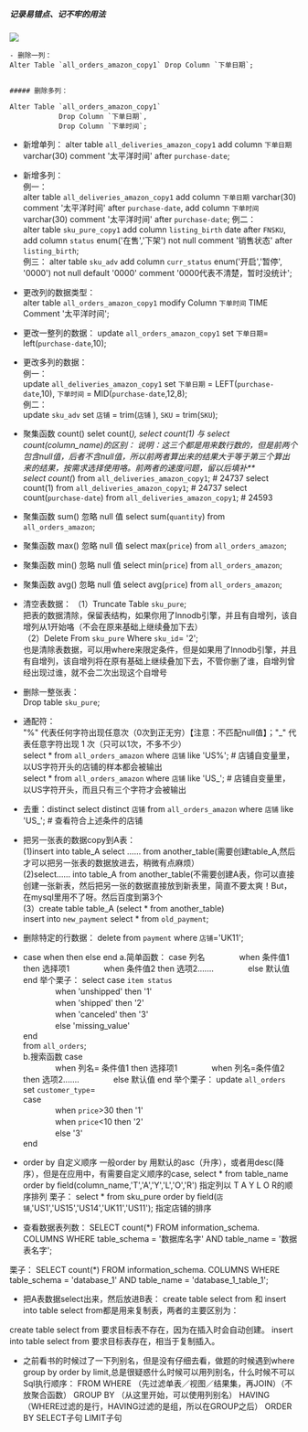 ##### 记录易错点、记不牢的用法
![](https://ss3.bdstatic.com/70cFv8Sh_Q1YnxGkpoWK1HF6hhy/it/u=1473954996,908179479&fm=26&gp=0.jpg)

```MySQL
- 删除一列：
Alter Table `all_orders_amazon_copy1` Drop Column `下单日期`;   
	

##### 删除多列：

Alter Table `all_orders_amazon_copy1`  
			Drop Column `下单日期`,   
			Drop Column `下单时间`; 
```			
- 新增单列：
alter table `all_deliveries_amazon_copy1`
    add column `下单日期` varchar(30) comment '太平洋时间' after `purchase-date`;

- 新增多列：  
例一：  
alter table `all_deliveries_amazon_copy1`
    add column `下单日期` varchar(30) comment '太平洋时间' after `purchase-date`,
    add column `下单时间` varchar(30) comment '太平洋时间' after `purchase-date`;
例二：  
alter table `sku_pure_copy1`
add column `listing_birth` date after `FNSKU`,
add column `status` enum('在售','下架') not null comment '销售状态' after `listing_birth`;  
例三：
alter table `sku_adv`
add column `curr_status` enum('开启','暂停', '0000') not null default '0000' comment '0000代表不清楚，暂时没统计';

- 更改列的数据类型：  
alter table `all_orders_amazon_copy1`
    modify Column `下单时间` TIME Comment '太平洋时间';

- 更改一整列的数据：
update `all_orders_amazon_copy1`
    set `下单日期`= left(`purchase-date`,10);

- 更改多列的数据：  
例一：  
update `all_deliveries_amazon_copy1`
	set `下单日期` = LEFT(`purchase-date`,10),
	    `下单时间` = MID(`purchase-date`,12,8);  
例二：  
update `sku_adv`
set `店铺` = trim(`店铺` ),
	  `SKU` = trim(`SKU`);

- 聚集函数 count()
selet count(*), select count(1) 与 select count(column_name)的区别：
说明：这三个都是用来数行数的，但是前两个包含null值，后者不含null值，所以前两者算出来的结果大于等于第三个算出来的结果，按需求选择使用咯。前两者的速度问题，留以后填补**    
select count(*) from `all_deliveries_amazon_copy1`;  # 24737
select count(1) from `all_deliveries_amazon_copy1`;  # 24737
select count(`purchase-date`) from `all_deliveries_amazon_copy1`;   # 24593

- 聚集函数 sum() 忽略 null 值
select sum(`quantity`) from `all_orders_amazon`;

- 聚集函数 max() 忽略 null 值
select max(`price`) from `all_orders_amazon`;

- 聚集函数 min() 忽略 null 值
select min(`price`) from `all_orders_amazon`;

- 聚集函数 avg() 忽略 null 值
select avg(`price`) from `all_orders_amazon`;

- 清空表数据：
（1）Truncate Table `sku_pure`;  
把表的数据清除，保留表结构，如果你用了Innodb引擎，并且有自增列，该自增列从1开始咯（不会在原来基础上继续叠加下去）  
（2）Delete From `sku_pure` Where `sku_id`= '2';  
也是清除表数据，可以用where来限定条件，但是如果用了Innodb引擎，并且有自增列，该自增列将在原有基础上继续叠加下去，不管你删了谁，自增列曾经出现过谁，就不会二次出现这个自增号

- 删除一整张表：  
Drop table `sku_pure`;

- 通配符：  
"%" 代表任何字符出现任意次（0次到正无穷）【注意：不匹配null值】；"\_" 代表任意字符出现 1 次（只可以1次，不多不少）  
select * from `all_orders_amazon` where `店铺` like 'US%';  # 店铺自变量里，以US字符开头的店铺的样本都会被输出  
select * from `all_orders_amazon` where `店铺` like 'US\_';  # 店铺自变量里，以US字符开头，而且只有三个字符才会被输出  

- 去重：distinct
select distinct `店铺` from `all_orders_amazon` where `店铺` like 'US_';  # 查看符合上述条件的店铺

- 把另一张表的数据copy到A表：   
(1)insert into table_A select …… from another_table(需要创建table_A,然后才可以把另一张表的数据放进去，稍微有点麻烦）    
(2)select…… into table_A from another_table(不需要创建A表，你可以直接创建一张新表，然后把另一张的数据直接放到新表里，简直不要太爽！But，在mysql里用不了呀。然后百度到第3个    
(3）create table table_A (select * from another_table)  
insert into `new_payment`
select * from `old_payment`;


- 删除特定的行数据：
delete from `payment` where `店铺`='UK11';

- case when then else end
a.简单函数：
case 列名
　　　　when   条件值1   then  选择项1
　　　　when   条件值2    then  选项2.......
　　　　else     默认值
    end
举个栗子：
select
case `item status`  
　　　　when 'unshipped' then '1'  
　　　　when 'shipped' then '2'  
　　　　when 'canceled' then '3'  
　　　　else 'missing_value'  
end  
from `all_orders`;  
b.搜索函数
case  
　　　　when  列名= 条件值1   then  选择项1
　　　　when  列名=条件值2    then  选项2.......
　　　　else    默认值 
end
举个栗子：
update `all_orders`  
set `customer_type`=  
case   
　　　　when `price`>30 then '1'  
　　　　when `price`<10 then '2'  
　　　　else '3'  
end  

- order by 自定义顺序
一般order by 用默认的asc（升序），或者用desc(降序），但是在应用中，有需要自定义顺序的case,
select * from table_name order by field(column_name,'T','A','Y','L','O','R') 指定列以 T A Y L O R的顺序排列
栗子：
select * 
from sku_pure 
order by field(`店铺`,'US1','US15','US14','UK11','US11'); 指定店铺的排序

- 查看数据表列数：
SELECT count(*)
FROM information_schema. COLUMNS
WHERE table_schema = '数据库名字'
AND table_name = '数据表名字';

栗子：
SELECT count(*)
FROM information_schema. COLUMNS
WHERE table_schema = 'database_1'
AND table_name = 'database_1_table_1';

- 把A表数据select出来，然后放进B表：
create table select from 和 insert into table select from都是用来复制表，两者的主要区别为：

create table select from 要求目标表不存在，因为在插入时会自动创建。
insert into table select from 要求目标表存在，相当于复制插入。


- 之前看书的时候过了一下列别名，但是没有仔细去看，做题的时候遇到where group by order by limit,总是很疑惑什么时候可以用列别名，什么时候不可以
Sql执行顺序：
FROM 
WHERE （先过滤单表／视图／结果集，再JOIN）（不放聚合函数） 
GROUP BY （从这里开始，可以使用列别名）
HAVING （WHERE过滤的是行，HAVING过滤的是组，所以在GROUP之后） 
ORDER BY
SELECT子句
LIMIT子句
```
